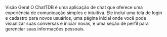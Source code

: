 Visão Geral
O ChatTDB é uma aplicação de chat que oferece uma experiência de comunicação simples e intuitiva. Ele inclui uma tela de login e cadastro para novos usuários, uma página inicial onde você pode visualizar suas conversas e iniciar novas, e uma seção de perfil para gerenciar suas informações pessoais.
